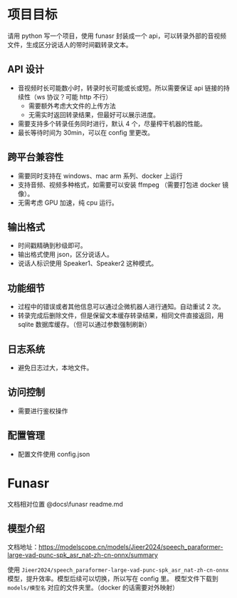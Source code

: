 # 项目目标

请用 python 写一个项目，使用 funasr 封装成一个 api，可以转录外部的音视频文件，生成区分说话人的带时间戳转录文本。

## API 设计
- 音视频时长可能数小时，转录时长可能或长或短。所以需要保证 api 链接的持续性（ws 协议？可能 http 不行）
    - 需要额外考虑大文件的上传方法
    - 无需实时返回转录结果，但最好可以展示进度。
- 需要支持多个转录任务同时进行，默认 4 个，尽量榨干机器的性能。
- 最长等待时间为 30min，可以在 config 里更改。

## 跨平台兼容性
- 需要同时支持在 windows、mac arm 系列、docker 上运行
- 支持音频、视频多种格式，如需要可以安装 ffmpeg （需要打包进 docker 镜像）。
- 无需考虑 GPU 加速，纯 cpu 运行。

## 输出格式
- 时间戳精确到秒级即可。
- 输出格式使用 json，区分说话人。
- 说话人标识使用 Speaker1、Speaker2 这种模式。

## 功能细节
- 过程中的错误或者其他信息可以通过企微机器人进行通知。自动重试 2 次。
- 转录完成后删除文件，但是保留文本缓存转录结果，相同文件直接返回，用 sqlite 数据库缓存。（但可以通过参数强制刷新）

## 日志系统
- 避免日志过大，本地文件。

## 访问控制
- 需要进行鉴权操作

## 配置管理
- 配置文件使用 config.json 

# Funasr 

文档相对位置 @docs\funasr readme.md

## 模型介绍

文档地址：https://modelscope.cn/models/Jieer2024/speech_paraformer-large-vad-punc-spk_asr_nat-zh-cn-onnx/summary

使用 `Jieer2024/speech_paraformer-large-vad-punc-spk_asr_nat-zh-cn-onnx` 模型，提升效率。模型后续可以切换，所以写在 config 里。
模型文件下载到  `models/模型名` 对应的文件夹里。（docker 的话需要对外映射）
